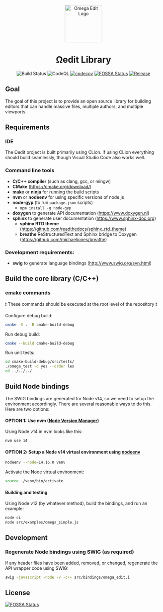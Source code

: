 <div style="text-align: center">
<p>
    <img alt="Omega Edit Logo" src="https://raw.githubusercontent.com/scholarsmate/omega-edit/main/images/OmegaEditLogo.png" width=120>
</p>

<h1>Ωedit Library</h1>

</div>

<div style="text-align: center">

![Build Status](https://github.com/scholarsmate/omega-edit/workflows/Unit%20Tests/badge.svg)
![CodeQL](https://github.com/scholarsmate/omega-edit/workflows/CodeQL/badge.svg)
[![codecov](https://codecov.io/gh/scholarsmate/omega-edit/branch/main/graph/badge.svg)](https://codecov.io/gh/scholarsmate/omega-edit)
[![FOSSA Status](https://app.fossa.com/api/projects/git%2Bgithub.com%2Fscholarsmate%2Fomega-edit.svg?type=shield)](https://app.fossa.com/projects/git%2Bgithub.com%2Fscholarsmate%2Fomega-edit?ref=badge_shield)
[![Release](https://shields.io/github/v/release/scholarsmate/omega-edit?display_name=tag&include_prereleases&sort=semver)](https://github.com/scholarsmate/omega-edit/releases)

</div>

## Goal

The goal of this project is to provide an open source library for building editors that can handle massive files,
multiple authors, and multiple viewports.

## Requirements

### IDE

The Ωedit project is built primarily using CLion.  If using CLion everything should build seamlessly, though Visual
Studio Code also works well.

### Command line tools

- **C/C++ compiler** (such as clang, gcc, or mingw)
- **CMake** (https://cmake.org/download/)
- **make** or **ninja** for running the build scripts
- **nvm** or **nodeenv** for using specific versions of node.js
- **node-gyp** (to run `package.json` scripts)
  - `npm install -g node-gyp`
- **doxygen** to generate API documentation (https://www.doxygen.nl)
- **sphinx** to generate user documentation (https://www.sphinx-doc.org)
  - **sphinx RTD theme** (https://github.com/readthedocs/sphinx_rtd_theme)
  - **breathe** ReStructuredText and Sphinx bridge to Doxygen (https://github.com/michaeljones/breathe)

### Development requirements:

- **swig** to generate language bindings (http://www.swig.org/svn.html)

## Build the core library (C/C++)

### cmake commands

:exclamation: These commands should be executed at the root level of the repository :exclamation:

Configure debug build:

```bash
cmake -S . -B cmake-build-debug
```

Run debug build:

```bash
cmake --build cmake-build-debug
```

Run unit tests:

```bash
cd cmake-build-debug/src/tests/
./omega_test -d yes --order lex
cd ../../../
```

## Build Node bindings

The SWIG bindings are generated for Node v14, so we need to setup the environment accordingly.  There are several reasonable ways to do this.  Here are two options:

#### **OPTION 1:** Use nvm ([Node Version Manager](https://github.com/nvm-sh/nvm))

Using Node v14 in nvm looks like this:

```bash
nvm use 14
```

#### **OPTION 2:** Setup a Node v14 virtual environment using [nodeenv](https://pypi.org/project/nodeenv/)

```bash
nodeenv --node=14.16.0 venv
```

Activate the Node virtual environment:

```bash
source ./venv/bin/activate
```

#### Building and testing

Using Node v12 (by whatever method), build the bindings, and run an example:

```bash
node ci
node src/examples/omega_simple.js
```

## Development

### Regenerate Node bindings using SWIG (as required)

If any header files have been added, removed, or changed, regenerate the API wrapper code using SWIG:

```bash
swig -javascript -node -v -c++ src/bindings/omega_edit.i
```

## License

[![FOSSA Status](https://app.fossa.com/api/projects/git%2Bgithub.com%2Fscholarsmate%2Fomega-edit.svg?type=large)](https://app.fossa.com/projects/git%2Bgithub.com%2Fscholarsmate%2Fomega-edit?ref=badge_large)
